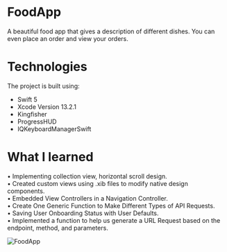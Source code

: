 # FoodApp

A beautiful food app that gives a description of different dishes. You can even place an order and view your orders.

# Technologies
The project is built using:
* Swift 5
* Xcode Version 13.2.1 
* Kingfisher
* ProgressHUD
* IQKeyboardManagerSwift

# What I learned

•	Implementing collection view, horizontal scroll design.\
•	Created custom views using .xib files to modify native design components.\
•	Embedded View Controllers in a Navigation Controller.\
•	Create One Generic Function to Make Different Types of API Requests.\
•	Saving User Onboarding Status with User Defaults.\
•	Implemented a function to help us generate a URL Request based on the endpoint, method, and parameters.




<img alt = "FoodApp" src = "https://github.com/SukhrajBirSingh/FoodApp/blob/main/foodApp.png?raw=true">
 
